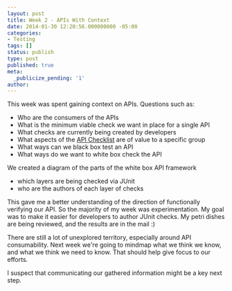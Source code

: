 ```yaml
---
layout: post
title: Week 2 - APIs With Context
date: 2014-01-30 12:20:56.000000000 -05:00
categories:
- Testing
tags: []
status: publish
type: post
published: true
meta:
  _publicize_pending: '1'
author: 
---
```

This week was spent gaining context on APIs. Questions such as:

*   Who are the consumers of the APIs
*   What is the minimum viable check we want in place for a single API
*   What checks are currently being created by developers
*   What aspects of the [API Checklist](http://www.testinggeek.com/testing-restful-webservices-or-api-testing-remember-papas-be-sfo-deed-help-gc-and-dvla-pc) are of value to a specific group
*   What ways can we black box test an API
*   What ways do we want to white box check the API

We created a diagram of the parts of the white box API framework

+ which layers are being checked via JUnit
+ who are the authors of each layer of checks

This gave me a better understanding of the direction of functionally verifying our API. So the majority of my week was experimentation. My goal was to make it easier for developers to author JUnit checks. My petri dishes are being reviewed, and the results are in the mail :)

There are still a lot of unexplored territory, especially around API consumability. Next week we're going to mindmap what we think we know, and what we think we need to know. That should help give focus to our efforts.

I suspect that communicating our gathered information might be a key next step.